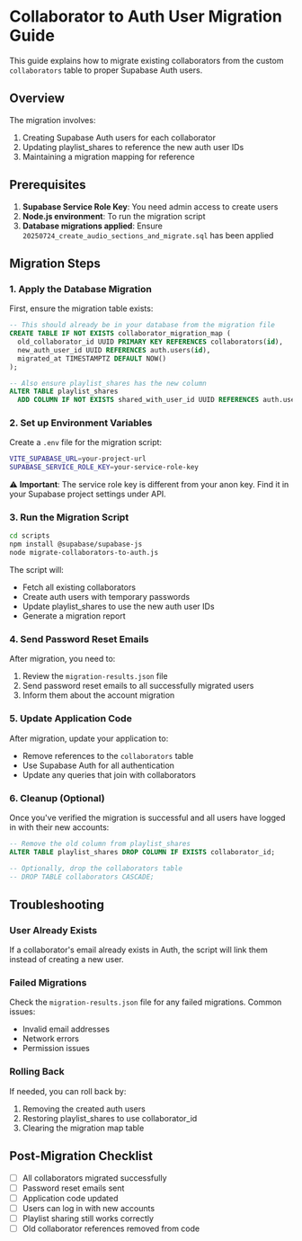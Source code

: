 # Collaborator to Auth User Migration Guide

This guide explains how to migrate existing collaborators from the custom `collaborators` table to proper Supabase Auth users.

## Overview

The migration involves:
1. Creating Supabase Auth users for each collaborator
2. Updating playlist_shares to reference the new auth user IDs
3. Maintaining a migration mapping for reference

## Prerequisites

1. **Supabase Service Role Key**: You need admin access to create users
2. **Node.js environment**: To run the migration script
3. **Database migrations applied**: Ensure `20250724_create_audio_sections_and_migrate.sql` has been applied

## Migration Steps

### 1. Apply the Database Migration

First, ensure the migration table exists:

```sql
-- This should already be in your database from the migration file
CREATE TABLE IF NOT EXISTS collaborator_migration_map (
  old_collaborator_id UUID PRIMARY KEY REFERENCES collaborators(id),
  new_auth_user_id UUID REFERENCES auth.users(id),
  migrated_at TIMESTAMPTZ DEFAULT NOW()
);

-- Also ensure playlist_shares has the new column
ALTER TABLE playlist_shares 
  ADD COLUMN IF NOT EXISTS shared_with_user_id UUID REFERENCES auth.users(id);
```

### 2. Set up Environment Variables

Create a `.env` file for the migration script:

```bash
VITE_SUPABASE_URL=your-project-url
SUPABASE_SERVICE_ROLE_KEY=your-service-role-key
```

⚠️ **Important**: The service role key is different from your anon key. Find it in your Supabase project settings under API.

### 3. Run the Migration Script

```bash
cd scripts
npm install @supabase/supabase-js
node migrate-collaborators-to-auth.js
```

The script will:
- Fetch all existing collaborators
- Create auth users with temporary passwords
- Update playlist_shares to use the new auth user IDs
- Generate a migration report

### 4. Send Password Reset Emails

After migration, you need to:
1. Review the `migration-results.json` file
2. Send password reset emails to all successfully migrated users
3. Inform them about the account migration

### 5. Update Application Code

After migration, update your application to:
- Remove references to the `collaborators` table
- Use Supabase Auth for all authentication
- Update any queries that join with collaborators

### 6. Cleanup (Optional)

Once you've verified the migration is successful and all users have logged in with their new accounts:

```sql
-- Remove the old column from playlist_shares
ALTER TABLE playlist_shares DROP COLUMN IF EXISTS collaborator_id;

-- Optionally, drop the collaborators table
-- DROP TABLE collaborators CASCADE;
```

## Troubleshooting

### User Already Exists
If a collaborator's email already exists in Auth, the script will link them instead of creating a new user.

### Failed Migrations
Check the `migration-results.json` file for any failed migrations. Common issues:
- Invalid email addresses
- Network errors
- Permission issues

### Rolling Back
If needed, you can roll back by:
1. Removing the created auth users
2. Restoring playlist_shares to use collaborator_id
3. Clearing the migration map table

## Post-Migration Checklist

- [ ] All collaborators migrated successfully
- [ ] Password reset emails sent
- [ ] Application code updated
- [ ] Users can log in with new accounts
- [ ] Playlist sharing still works correctly
- [ ] Old collaborator references removed from code